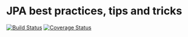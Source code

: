# JPA best practices, tips and tricks

[![Build Status](https://travis-ci.org/mkuthan/design-jpa.png)](https://travis-ci.org/mkuthan/design-jpa) [![Coverage Status](https://coveralls.io/repos/mkuthan/design-jpa/badge.png)](https://coveralls.io/r/mkuthan/design-jpa)
